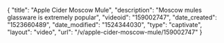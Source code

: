 {
    "title": "Apple Cider Moscow Mule",
    "description": "Moscow mules glassware is extremely popular",
    "videoid": "159002747",
    "date_created": "1523660489",
    "date_modified": "1524344030",
    "type": "captivate",
    "layout": "video",
    "url": "\/v\/apple-cider-moscow-mule\/159002747"
}